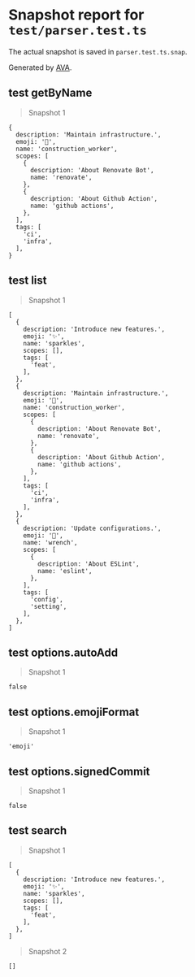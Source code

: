 # Snapshot report for `test/parser.test.ts`

The actual snapshot is saved in `parser.test.ts.snap`.

Generated by [AVA](https://ava.li).

## test getByName

> Snapshot 1

    {
      description: 'Maintain infrastructure.',
      emoji: '👷',
      name: 'construction_worker',
      scopes: [
        {
          description: 'About Renovate Bot',
          name: 'renovate',
        },
        {
          description: 'About Github Action',
          name: 'github actions',
        },
      ],
      tags: [
        'ci',
        'infra',
      ],
    }

## test list

> Snapshot 1

    [
      {
        description: 'Introduce new features.',
        emoji: '✨',
        name: 'sparkles',
        scopes: [],
        tags: [
          'feat',
        ],
      },
      {
        description: 'Maintain infrastructure.',
        emoji: '👷',
        name: 'construction_worker',
        scopes: [
          {
            description: 'About Renovate Bot',
            name: 'renovate',
          },
          {
            description: 'About Github Action',
            name: 'github actions',
          },
        ],
        tags: [
          'ci',
          'infra',
        ],
      },
      {
        description: 'Update configurations.',
        emoji: '🔧',
        name: 'wrench',
        scopes: [
          {
            description: 'About ESLint',
            name: 'eslint',
          },
        ],
        tags: [
          'config',
          'setting',
        ],
      },
    ]

## test options.autoAdd

> Snapshot 1

    false

## test options.emojiFormat

> Snapshot 1

    'emoji'

## test options.signedCommit

> Snapshot 1

    false

## test search

> Snapshot 1

    [
      {
        description: 'Introduce new features.',
        emoji: '✨',
        name: 'sparkles',
        scopes: [],
        tags: [
          'feat',
        ],
      },
    ]

> Snapshot 2

    []
